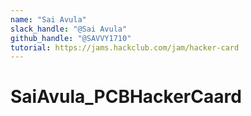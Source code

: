 ```yaml
---
name: "Sai Avula"
slack_handle: "@Sai Avula"
github_handle: "@SAVVY1710"
tutorial: https://jams.hackclub.com/jam/hacker-card
---
```


# SaiAvula_PCBHackerCaard

<!-- "Thanks to @Maggie for helping me out with doing this, For this project, I designed a PCB card using a NFC chip, Its a rally cool project and with this, I can program it to to open up a message whenever i tap it on someone's screen"-->

<!-- "Normally it would cost me 2 dollars because of JCLPCB's offer but I also wanted it to be assembled to it is going to cost me $19.69" -->

<!-- "For my design process, I started off by creating a schematic for the project ad that worked out well. After that I converted it to PCB format and tried routing it. However there was an error so I had to manually route 1 path but in the end everything worked out. "-->
